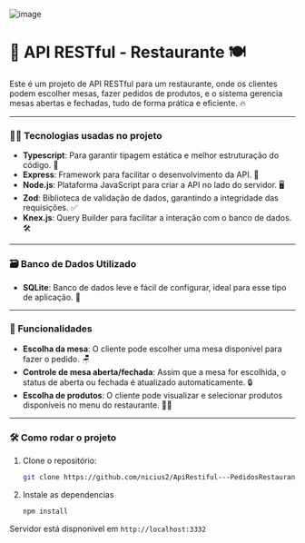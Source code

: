 ![image](https://github.com/user-attachments/assets/04a3b1ae-755d-469c-8bfe-c81ecece46c3)

# 📱 API RESTful - Restaurante 🍽️

Este é um projeto de API RESTful para um restaurante, onde os clientes podem escolher mesas, fazer pedidos de produtos, e o sistema gerencia mesas abertas e fechadas, tudo de forma prática e eficiente. 🔥

---

### 🧑‍💻 Tecnologias usadas no projeto

- **Typescript**: Para garantir tipagem estática e melhor estruturação do código. 🎯
- **Express**: Framework para facilitar o desenvolvimento da API. 🚀
- **Node.js**: Plataforma JavaScript para criar a API no lado do servidor. 🖥️
- **Zod**: Biblioteca de validação de dados, garantindo a integridade das requisições. ✅
- **Knex.js**: Query Builder para facilitar a interação com o banco de dados. 🛠️

---

### 🗃️ Banco de Dados Utilizado

- **SQLite**: Banco de dados leve e fácil de configurar, ideal para esse tipo de aplicação. 💾

---

### 🍴 Funcionalidades

- **Escolha da mesa**: O cliente pode escolher uma mesa disponível para fazer o pedido. 🪑
- **Controle de mesa aberta/fechada**: Assim que a mesa for escolhida, o status de aberta ou fechada é atualizado automaticamente. 🔒
- **Escolha de produtos**: O cliente pode visualizar e selecionar produtos disponíveis no menu do restaurante. 🍔🍕

---

### 🛠️ Como rodar o projeto

1. Clone o repositório:
   ```bash
   git clone https://github.com/nicius2/ApiRestiful---PedidosRestaurante.git

2. Instale as dependencias
   ```bash
   npm install

Servidor está dispnonivel em `http://localhost:3332`






